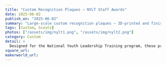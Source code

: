 ```yaml
---
title: "Custom Recognition Plaques – NYLT Staff Awards"
date: 2025-06-02
publish_on: "2025-06-02"
summary: "Large-scale custom recognition plaques — 3D-printed and finished with precise multi-color detailing. This set included 25 individual NYLT staff awards, each uniquely personalized with role and course information."
tags: [Custom, Scouts]
photos: ["/assets/img/nylt1.png", "/assets/img/nylt2.png"]
category: Custom
detail: >
  Designed for the National Youth Leadership Training program, these premium recognition plaques were produced at scale — 25 individual pieces, each approximately 11 by 8 inches and fully customized with staff role and course details. Printed in rich multi-color PLA with layered depth and crisp line accuracy, these plaques deliver a professional award-style finish suitable for formal presentation. Whether for Scouting ceremonies, corporate recognition, school programs, or team achievements, we specialize in large batch personalized production with consistency, precision, and branding-level quality.
square_url:
makerworld_url:
---
```

